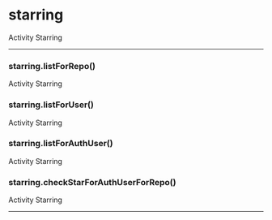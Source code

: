 # starring

Activity Starring



* * *

### starring.listForRepo() 

Activity Starring



### starring.listForUser() 

Activity Starring



### starring.listForAuthUser() 

Activity Starring



### starring.checkStarForAuthUserForRepo() 

Activity Starring




* * *











